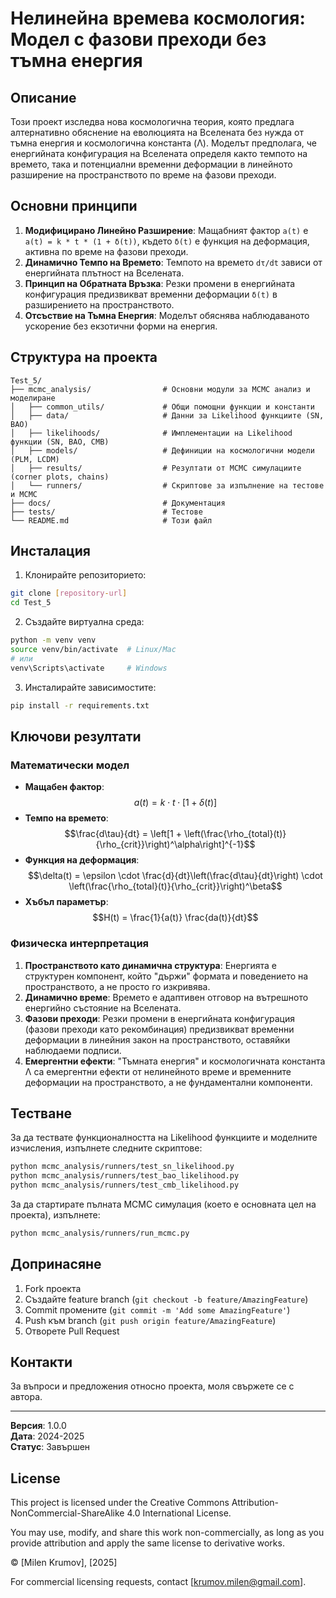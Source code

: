 # Нелинейна времева космология: Модел с фазови преходи без тъмна енергия

## Описание

Този проект изследва нова космологична теория, която предлага алтернативно обяснение на еволюцията на Вселената без нужда от тъмна енергия и космологична константа (Λ). Моделът предполага, че енергийната конфигурация на Вселената определя както темпото на времето, така и потенциални временни деформации в линейното разширение на пространството по време на фазови преходи.

## Основни принципи

1.  **Модифицирано Линейно Разширение**: Мащабният фактор `a(t)` е `a(t) = k * t * (1 + δ(t))`, където `δ(t)` е функция на деформация, активна по време на фазови преходи.
2.  **Динамично Темпо на Времето**: Темпото на времето `dτ/dt` зависи от енергийната плътност на Вселената.
3.  **Принцип на Обратната Връзка**: Резки промени в енергийната конфигурация предизвикват временни деформации `δ(t)` в разширението на пространството.
4.  **Отсъствие на Тъмна Енергия**: Моделът обяснява наблюдаваното ускорение без екзотични форми на енергия.

## Структура на проекта

```
Test_5/
├── mcmc_analysis/                # Основни модули за MCMC анализ и моделиране
│   ├── common_utils/             # Общи помощни функции и константи
│   ├── data/                     # Данни за Likelihood функциите (SN, BAO)
│   ├── likelihoods/              # Имплементации на Likelihood функции (SN, BAO, CMB)
│   ├── models/                   # Дефиниции на космологични модели (PLM, LCDM)
│   ├── results/                  # Резултати от MCMC симулациите (corner plots, chains)
│   └── runners/                  # Скриптове за изпълнение на тестове и MCMC
├── docs/                         # Документация
├── tests/                        # Тестове
└── README.md                     # Този файл
```

## Инсталация

1. Клонирайте репозиторието:
```bash
git clone [repository-url]
cd Test_5
```

2. Създайте виртуална среда:
```bash
python -m venv venv
source venv/bin/activate  # Linux/Mac
# или
venv\Scripts\activate     # Windows
```

3. Инсталирайте зависимостите:
```bash
pip install -r requirements.txt
```

## Ключови резултати

### Математически модел

*   **Мащабен фактор**: $$a(t) = k \cdot t \cdot [1 + \delta(t)]$$
*   **Темпо на времето**: $$\frac{d\tau}{dt} = \left[1 + \left(\frac{\rho_{total}(t)}{\rho_{crit}}\right)^\alpha\right]^{-1}$$
*   **Функция на деформация**: $$\delta(t) = \epsilon \cdot \frac{d}{dt}\left(\frac{d\tau}{dt}\right) \cdot \left(\frac{\rho_{total}(t)}{\rho_{crit}}\right)^\beta$$
*   **Хъбъл параметър**: $$H(t) = \frac{1}{a(t)} \frac{da(t)}{dt}$$

### Физическа интерпретация

1.  **Пространството като динамична структура**: Енергията е структурен компонент, който "държи" формата и поведението на пространството, а не просто го изкривява.
2.  **Динамично време**: Времето е адаптивен отговор на вътрешното енергийно състояние на Вселената.
3.  **Фазови преходи**: Резки промени в енергийната конфигурация (фазови преходи като рекомбинация) предизвикват временни деформации в линейния закон на пространството, оставяйки наблюдаеми подписи.
4.  **Емергентни ефекти**: "Тъмната енергия" и космологичната константа Λ са емергентни ефекти от нелинейното време и временните деформации на пространството, а не фундаментални компоненти.

## Тестване

За да тествате функционалността на Likelihood функциите и моделните изчисления, изпълнете следните скриптове:

```bash
python mcmc_analysis/runners/test_sn_likelihood.py
python mcmc_analysis/runners/test_bao_likelihood.py
python mcmc_analysis/runners/test_cmb_likelihood.py
```

За да стартирате пълната MCMC симулация (което е основната цел на проекта), изпълнете:

```bash
python mcmc_analysis/runners/run_mcmc.py
```

## Допринасяне

1. Fork проекта
2. Създайте feature branch (`git checkout -b feature/AmazingFeature`)
3. Commit промените (`git commit -m 'Add some AmazingFeature'`)
4. Push към branch (`git push origin feature/AmazingFeature`)
5. Отворете Pull Request

## Контакти

За въпроси и предложения относно проекта, моля свържете се с автора.

---

**Версия**: 1.0.0  
**Дата**: 2024-2025  
**Статус**: Завършен 


## License

This project is licensed under the Creative Commons Attribution-NonCommercial-ShareAlike 4.0 International License.

You may use, modify, and share this work non-commercially, as long as you provide attribution and apply the same license to derivative works.

© [Milen Krumov], [2025]

For commercial licensing requests, contact [krumov.milen@gmail.com].

```